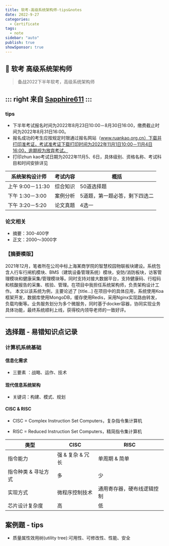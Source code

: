 ```yaml
---
title: 软考-高级系统架构师-tips&notes
date: 2022-9-27
categories:
  - Certificate
tags:
  - note
sidebar: "auto"
publish: true
showSponsor: true
---
```


## 👋  软考 高级系统架构师

> 备战2022下半年软考，高级系统架构师   

::: right
来自 [Sapphire611](http://sapphire611.github.io)
:::
---

### tips

- 下半年考试报名时间为2022年8月23日10:00－8月30日16:00，缴费截止时间为2022年8月31日16:00。
- 报名成功的考生应按规定时限通过报名网站（www.ruankao.org.cn）下载并打印准考证，考试准考证下载打印时间为2022年11月1日10:00－11月4日16:00，逾期视为放弃考试。
- 打印zhun kao考试日期为2022年11月5、6日，具体级别、资格名称、考试科目和时间安排详见
  
| 系统架构设计师   | 考试内容 | 概括                          |
| ---------------- | -------- | ----------------------------- |
| 上午 9:00－11:30 | 综合知识 | 50道选择题                    |
| 下午 1:30－3:00  | 案例分析 | 5道题，第一题必答，剩下四选二 |
| 下午 3:20－5:20  | 论文真题 | 4选一                         |

### 论文相关

- 摘要：300-400字
- 正文：2000～3000字

### 【摘要模版】
2021年12月，笔者所在公司中标上海某商学院的智慧校园物联板块建设。系统包含人行车行闸机模块、BMS（建筑设备管理系统）模块，安防/消防板块，访客管理模块和健康采集/管理模块等。同时支持对接大数据平台，支持健康码、行程码和核酸报告的采集、核验、管理。在项目中我担任系统架构师，负责架构设计工作。
本文以该系统为例，主要论述了 [title...] 在项目中的具体应用，系统使用Koa框架开发，数据库使用MongoDB，缓存使用Redis，采用Nginx实现路由转发，负载均衡等。业务服务划分为多个微服务，同时基于docker容器，协同实现业务具体功能，最终系统顺利上线，获得校内领导老师的一致好评。


---

## 选择题 - 易错知识点记录

### 计算机系统基础

#### 信息化需求

- 三要素 ：战略、运作、技术

#### 现代信息系统架构

- 关键词：构建、模式、规划

#### CISC & RISC

- CISC = Complex Instruction Set Computers，复杂指令集计算机

- RISC = Reduced Instruction Set Computers，精简指令集计算机

| 类型                | CISC              | RISC                       |
| ------------------- | ----------------- | -------------------------- |
| 指令能力            | 强 & 复杂  & 冗长 | 单周期 & 简单              |
| 指令种类 & 寻址方式 | 多                | 少                         |
| 实现方式            | 微程序控制技术    | 通用寄存器，硬布线逻辑控制 |
| 芯片设计复杂度      | 高                | 低                         |

## 案例题 - tips

- 质量属性效用树(utility tree):可用性、可修改性、性能、安全